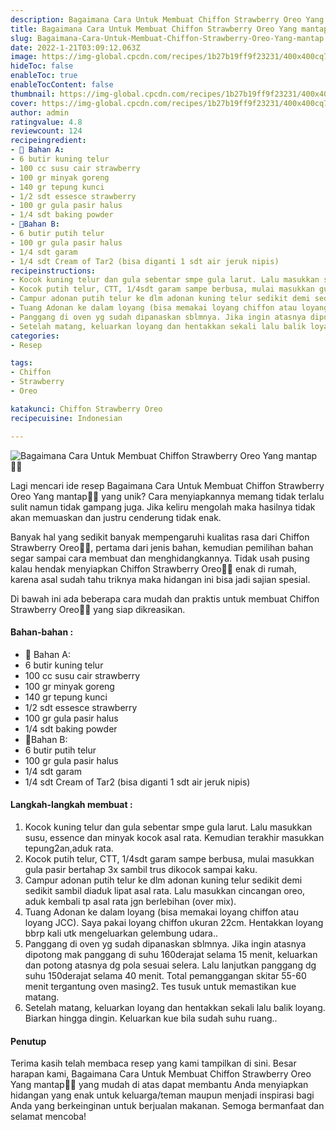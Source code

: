 ```yaml
---
description: Bagaimana Cara Untuk Membuat Chiffon Strawberry Oreo Yang mantap"
title: Bagaimana Cara Untuk Membuat Chiffon Strawberry Oreo Yang mantap
slug: Bagaimana-Cara-Untuk-Membuat-Chiffon-Strawberry-Oreo-Yang-mantap
date: 2022-1-21T03:09:12.063Z
image: https://img-global.cpcdn.com/recipes/1b27b19ff9f23231/400x400cq70/photo.jpg
hideToc: false
enableToc: true
enableTocContent: false
thumbnail: https://img-global.cpcdn.com/recipes/1b27b19ff9f23231/400x400cq70/photo.jpg
cover: https://img-global.cpcdn.com/recipes/1b27b19ff9f23231/400x400cq70/photo.jpg
author: admin
ratingvalue: 4.8
reviewcount: 124
recipeingredient:
- 🎂 Bahan A:
- 6 butir kuning telur
- 100 cc susu cair strawberry
- 100 gr minyak goreng
- 140 gr tepung kunci
- 1/2 sdt essesce strawberry
- 100 gr gula pasir halus
- 1/4 sdt baking powder
- 🎂Bahan B:
- 6 butir putih telur
- 100 gr gula pasir halus
- 1/4 sdt garam
- 1/4 sdt Cream of Tar2 (bisa diganti 1 sdt air jeruk nipis)
recipeinstructions:
- Kocok kuning telur dan gula sebentar smpe gula larut. Lalu masukkan susu, essence dan minyak kocok asal rata. Kemudian terakhir masukkan tepung2an,aduk rata.
- Kocok putih telur, CTT, 1/4sdt garam sampe berbusa, mulai masukkan gula pasir bertahap 3x sambil trus dikocok sampai kaku.
- Campur adonan putih telur ke dlm adonan kuning telur sedikit demi sedikit sambil diaduk lipat asal rata. Lalu masukkan cincangan oreo, aduk kembali tp asal rata jgn berlebihan (over mix).
- Tuang Adonan ke dalam loyang (bisa memakai loyang chiffon atau loyang JCC). Saya pakai loyang chiffon ukuran 22cm. Hentakkan loyang bbrp kali utk mengeluarkan gelembung udara..
- Panggang di oven yg sudah dipanaskan sblmnya. Jika ingin atasnya dipotong mak panggang di suhu 160derajat selama 15 menit, keluarkan dan potong atasnya dg pola sesuai selera. Lalu lanjutkan panggang dg suhu 150derajat selama 40 menit. Total pemanggangan skitar 55-60 menit tergantung oven masing2. Tes tusuk untuk memastikan kue matang.
- Setelah matang, keluarkan loyang dan hentakkan sekali lalu balik loyang. Biarkan hingga dingin. Keluarkan kue bila sudah suhu ruang..
categories:
- Resep

tags:
- Chiffon
- Strawberry
- Oreo

katakunci: Chiffon Strawberry Oreo
recipecuisine: Indonesian

---
```


![Bagaimana Cara Untuk Membuat Chiffon Strawberry Oreo Yang mantap👩‍🍳](https://img-global.cpcdn.com/recipes/1b27b19ff9f23231/400x400cq70/photo.jpg)

Lagi mencari ide resep Bagaimana Cara Untuk Membuat Chiffon Strawberry Oreo Yang mantap👩‍🍳 yang unik? Cara menyiapkannya memang tidak terlalu sulit namun tidak gampang juga. Jika keliru mengolah maka hasilnya tidak akan memuaskan dan justru cenderung tidak enak.

Banyak hal yang sedikit banyak mempengaruhi kualitas rasa dari Chiffon Strawberry Oreo👩‍🍳, pertama dari jenis bahan, kemudian pemilihan bahan segar sampai cara membuat dan menghidangkannya. Tidak usah pusing kalau hendak menyiapkan Chiffon Strawberry Oreo👩‍🍳 enak di rumah, karena asal sudah tahu triknya maka hidangan ini bisa jadi sajian spesial.

Di bawah ini ada beberapa cara mudah dan praktis untuk membuat Chiffon Strawberry Oreo👩‍🍳 yang siap dikreasikan.

<!--inarticleads1-->

#### Bahan-bahan :

- 🎂 Bahan A:
- 6 butir kuning telur
- 100 cc susu cair strawberry
- 100 gr minyak goreng
- 140 gr tepung kunci
- 1/2 sdt essesce strawberry
- 100 gr gula pasir halus
- 1/4 sdt baking powder
- 🎂Bahan B:
- 6 butir putih telur
- 100 gr gula pasir halus
- 1/4 sdt garam
- 1/4 sdt Cream of Tar2 (bisa diganti 1 sdt air jeruk nipis)

<!--inarticleads2-->

#### Langkah-langkah membuat :

1. Kocok kuning telur dan gula sebentar smpe gula larut. Lalu masukkan susu, essence dan minyak kocok asal rata. Kemudian terakhir masukkan tepung2an,aduk rata.
1. Kocok putih telur, CTT, 1/4sdt garam sampe berbusa, mulai masukkan gula pasir bertahap 3x sambil trus dikocok sampai kaku.
1. Campur adonan putih telur ke dlm adonan kuning telur sedikit demi sedikit sambil diaduk lipat asal rata. Lalu masukkan cincangan oreo, aduk kembali tp asal rata jgn berlebihan (over mix).
1. Tuang Adonan ke dalam loyang (bisa memakai loyang chiffon atau loyang JCC). Saya pakai loyang chiffon ukuran 22cm. Hentakkan loyang bbrp kali utk mengeluarkan gelembung udara..
1. Panggang di oven yg sudah dipanaskan sblmnya. Jika ingin atasnya dipotong mak panggang di suhu 160derajat selama 15 menit, keluarkan dan potong atasnya dg pola sesuai selera. Lalu lanjutkan panggang dg suhu 150derajat selama 40 menit. Total pemanggangan skitar 55-60 menit tergantung oven masing2. Tes tusuk untuk memastikan kue matang.
1. Setelah matang, keluarkan loyang dan hentakkan sekali lalu balik loyang. Biarkan hingga dingin. Keluarkan kue bila sudah suhu ruang..

#### Penutup

Terima kasih telah membaca resep yang kami tampilkan di sini. Besar harapan kami, Bagaimana Cara Untuk Membuat Chiffon Strawberry Oreo Yang mantap👩‍🍳 yang mudah di atas dapat membantu Anda menyiapkan hidangan yang enak untuk keluarga/teman maupun menjadi inspirasi bagi Anda yang berkeinginan untuk berjualan makanan. Semoga bermanfaat dan selamat mencoba!